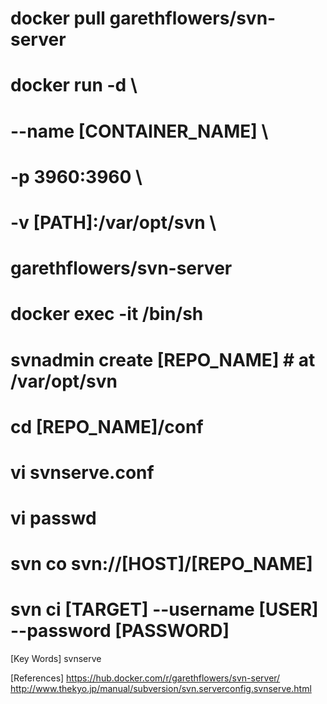 
# docker pull garethflowers/svn-server

# docker run -d \
#  --name [CONTAINER_NAME] \
#  -p 3960:3960 \
#  -v [PATH]:/var/opt/svn \
#  garethflowers/svn-server

# docker exec -it /bin/sh

# svnadmin create [REPO_NAME] # at /var/opt/svn

# cd [REPO_NAME]/conf

# vi svnserve.conf
# vi passwd

# svn co svn://[HOST]/[REPO_NAME]
# svn ci [TARGET] --username [USER] --password [PASSWORD]

[Key Words]
svnserve

[References]
https://hub.docker.com/r/garethflowers/svn-server/
http://www.thekyo.jp/manual/subversion/svn.serverconfig.svnserve.html
